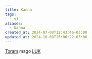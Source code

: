 ```yaml
---
title: Kanna
tags:
  - v1
aliases:
  - Kanna
created_at: 2024-07-08T12:43:46-03:00
updated_at: 2024-10-08T15:06:22-03:00
---
```


[Toram](../../../../entrada/2024/07/26/Toram.md)
mago [LUK](../../../../entrada/2024/07/09/Toram_LUK.md)
